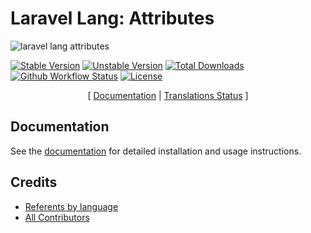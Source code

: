 # Laravel Lang: Attributes

![laravel lang attributes](https://preview.dragon-code.pro/laravel-lang/attributes.svg?brand=laravel)

[![Stable Version][badge_stable]][link_packagist]
[![Unstable Version][badge_unstable]][link_packagist]
[![Total Downloads][badge_downloads]][link_packagist]
[![Github Workflow Status][badge_build]][link_build]
[![License][badge_license]][link_license]

<p align="center">
    [
        <a href="https://attributes.laravel-lang.com">Documentation</a> |
        <a href="https://attributes.laravel-lang.com/status.html">Translations Status</a>
    ]
</p>

## Documentation

See the [documentation](https://attributes.laravel-lang.com) for detailed installation and usage instructions.

## Credits

- [Referents by language](https://attributes.laravel-lang.com/referents.html)
- [All Contributors](https://github.com/Laravel-Lang/attributes/graphs/contributors)


[badge_build]:          https://img.shields.io/github/workflow/status/laravel-lang/attributes/phpunit?style=flat-square

[badge_downloads]:      https://img.shields.io/packagist/dt/laravel-lang/attributes.svg?style=flat-square

[badge_license]:        https://img.shields.io/packagist/l/laravel-lang/attributes.svg?style=flat-square

[badge_stable]:         https://img.shields.io/github/v/release/laravel-lang/attributes?label=stable&style=flat-square

[badge_unstable]:       https://img.shields.io/badge/unstable-dev--main-orange?style=flat-square

[link_build]:           https://github.com/laravel-lang/attributes/actions

[link_license]:         LICENSE.md

[link_packagist]:       https://packagist.org/packages/laravel-lang/attributes
